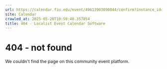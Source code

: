 ```yaml
---
url: https://calendar.fiu.edu/event/49613903090044/confirm?instance_id=49613903093117&return=https%3A%2F%2Fcalendar.fiu.edu%2Fcalendar%3Fevent_types%255B%255D%3D121721
site: Calendar
crawled_at: 2025-05-20T10:59:48.357854
title: 404 - Localist Event Calendar Software
---
```


# 404 - not found
We couldn't find the page on this community event platform.
